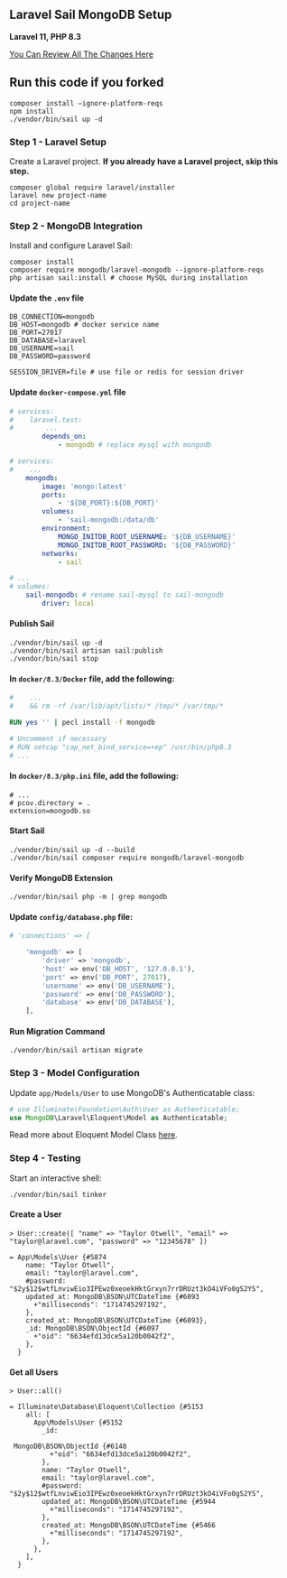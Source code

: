 ## Laravel Sail MongoDB Setup

**Laravel 11, PHP 8.3**

[You Can Review All The Changes Here](https://github.com/egekibar/laravel-sail-mongodb/commit/e0aea713776d245a598bc16a814527dcff8982ca)

## Run this code if you forked
````shell
composer install —ignore-platform-reqs
npm install
./vendor/bin/sail up -d
````

### Step 1 - Laravel Setup
Create a Laravel project. **If you already have a Laravel project, skip this step.**
```shell
composer global require laravel/installer
laravel new project-name
cd project-name
```

### Step 2 - MongoDB Integration
Install and configure Laravel Sail:
```shell
composer install
composer require mongodb/laravel-mongodb --ignore-platform-reqs
php artisan sail:install # choose MySQL during installation
```

#### Update the `.env` file
```dotenv
DB_CONNECTION=mongodb
DB_HOST=mongodb # docker service name
DB_PORT=27017
DB_DATABASE=laravel
DB_USERNAME=sail
DB_PASSWORD=password

SESSION_DRIVER=file # use file or redis for session driver
```

#### Update `docker-compose.yml` file
```yaml
# services:
#    laravel.test:
#        ...
        depends_on:
            - mongodb # replace mysql with mongodb
```

```yaml
# services:
#    ...
    mongodb:
        image: 'mongo:latest'
        ports:
            - '${DB_PORT}:${DB_PORT}'
        volumes:
            - 'sail-mongodb:/data/db'
        environment:
            MONGO_INITDB_ROOT_USERNAME: '${DB_USERNAME}'
            MONGO_INITDB_ROOT_PASSWORD: '${DB_PASSWORD}'
        networks:
            - sail
```

```yaml
# ...
# volumes:
    sail-mongodb: # rename sail-mysql to sail-mongodb
        driver: local
```

#### Publish Sail
```shell
./vendor/bin/sail up -d
./vendor/bin/sail artisan sail:publish
./vendor/bin/sail stop
```

#### In `docker/8.3/Docker` file, add the following:
```dockerfile
#    ...
#    && rm -rf /var/lib/apt/lists/* /tmp/* /var/tmp/*

RUN yes '' | pecl install -f mongodb

# Uncomment if necessary
# RUN setcap "cap_net_bind_service=+ep" /usr/bin/php8.3
# ...
```

#### In `docker/8.3/php.ini` file, add the following:
```dotenv
# ...
# pcov.directory = .
extension=mongodb.so
```

#### Start Sail
```shell
./vendor/bin/sail up -d --build
./vendor/bin/sail composer require mongodb/laravel-mongodb
```

#### Verify MongoDB Extension
```shell
./vendor/bin/sail php -m | grep mongodb
```

#### Update `config/database.php` file:
```php
# 'connections' => [

    'mongodb' => [
        'driver' => 'mongodb',
        'host' => env('DB_HOST', '127.0.0.1'),
        'port' => env('DB_PORT', 27017),
        'username' => env('DB_USERNAME'),
        'password' => env('DB_PASSWORD'),
        'database' => env('DB_DATABASE'),
    ],
```

#### Run Migration Command
```shell
./vendor/bin/sail artisan migrate
```

### Step 3 - Model Configuration

Update `app/Models/User` to use MongoDB's Authenticatable class:
```php
# use Illuminate\Foundation\Auth\User as Authenticatable;
use MongoDB\Laravel\Eloquent\Model as Authenticatable;
```

Read more about Eloquent Model Class [here](https://www.mongodb.com/docs/drivers/php/laravel-mongodb/current/eloquent-models/model-class/).

### Step 4 - Testing

Start an interactive shell:
```shell
./vendor/bin/sail tinker
```

#### Create a User
```shell                  
> User::create([ "name" => "Taylor Otwell", "email" => "taylor@laravel.com", "password" => "12345678" ])

= App\Models\User {#5874
    name: "Taylor Otwell",
    email: "taylor@laravel.com",
    #password: "$2y$12$wtfLnviwEio3IPEwz0xeoekHktGrxyn7rrDRUzt3kO4iVFo0gS2YS",
    updated_at: MongoDB\BSON\UTCDateTime {#6093
      +"milliseconds": "1714745297192",
    },
    created_at: MongoDB\BSON\UTCDateTime {#6093},
    _id: MongoDB\BSON\ObjectId {#6097
      +"oid": "6634efd13dce5a120b0042f2",
    },
  }
```

#### Get all Users
```shell
> User::all()

= Illuminate\Database\Eloquent\Collection {#5153
    all: [
      App\Models\User {#5152
        _id:

 MongoDB\BSON\ObjectId {#6148
          +"oid": "6634efd13dce5a120b0042f2",
        },
        name: "Taylor Otwell",
        email: "taylor@laravel.com",
        #password: "$2y$12$wtfLnviwEio3IPEwz0xeoekHktGrxyn7rrDRUzt3kO4iVFo0gS2YS",
        updated_at: MongoDB\BSON\UTCDateTime {#5944
          +"milliseconds": "1714745297192",
        },
        created_at: MongoDB\BSON\UTCDateTime {#5466
          +"milliseconds": "1714745297192",
        },
      },
    ],
  }
```
